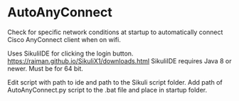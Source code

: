 # AutoAnyConnect
Check for specific network conditions at startup to automatically connect Cisco AnyConnect client when on wifi.

Uses SikuliIDE for clicking the login button. 
https://raiman.github.io/SikuliX1/downloads.html
SikuliIDE requires Java 8 or newer. Must be for 64 bit.

Edit script with path to ide and path to the Sikuli script folder.
Add path of AutoAnyConnect.py script to the .bat file and place in startup folder.